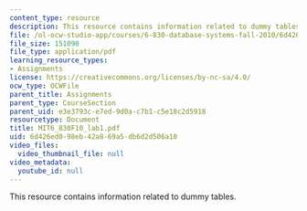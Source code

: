 ```yaml
---
content_type: resource
description: This resource contains information related to dummy tables.
file: /ol-ocw-studio-app/courses/6-830-database-systems-fall-2010/6d426ed098eb42a869a5db6d2d506a10_MIT6_830F10_lab1.pdf
file_size: 151090
file_type: application/pdf
learning_resource_types:
- Assignments
license: https://creativecommons.org/licenses/by-nc-sa/4.0/
ocw_type: OCWFile
parent_title: Assignments
parent_type: CourseSection
parent_uid: e3e3793c-e7ed-9d0a-c7b1-c5e18c2d5918
resourcetype: Document
title: MIT6_830F10_lab1.pdf
uid: 6d426ed0-98eb-42a8-69a5-db6d2d506a10
video_files:
  video_thumbnail_file: null
video_metadata:
  youtube_id: null
---
```

This resource contains information related to dummy tables.